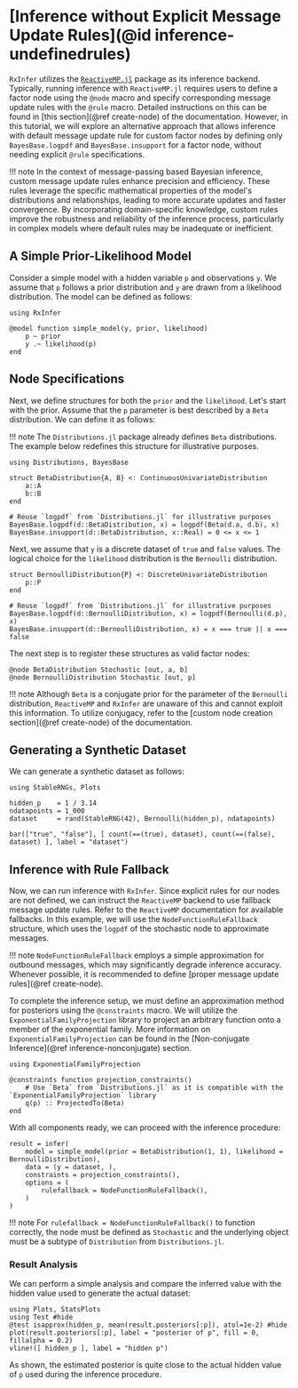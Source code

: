 # [Inference without Explicit Message Update Rules](@id inference-undefinedrules)

`RxInfer` utilizes the [`ReactiveMP.jl`](https://github.com/ReactiveBayes/ReactiveMP.jl) package as its inference backend. Typically, running inference with `ReactiveMP.jl` requires users to define a factor node using the `@node` macro and specify corresponding message update rules with the `@rule` macro. Detailed instructions on this can be found in [this section](@ref create-node) of the documentation. However, in this tutorial, we will explore an alternative approach that allows inference with default message update rule for custom factor nodes by defining only `BayesBase.logpdf` and `BayesBase.insupport` for a factor node, without needing explicit `@rule` specifications.

!!! note 
    In the context of message-passing based Bayesian inference, custom message update rules enhance precision and efficiency. These rules leverage the specific mathematical properties of the model's distributions and relationships, leading to more accurate updates and faster convergence. By incorporating domain-specific knowledge, custom rules improve the robustness and reliability of the inference process, particularly in complex models where default rules may be inadequate or inefficient.

## A Simple Prior-Likelihood Model

Consider a simple model with a hidden variable `p` and observations `y`. We assume that `p` follows a prior distribution and `y` are drawn from a likelihood distribution. The model can be defined as follows:

```@example inference-undefinedrules
using RxInfer

@model function simple_model(y, prior, likelihood)
    p ~ prior
    y .~ likelihood(p)
end
```

## Node Specifications

Next, we define structures for both the `prior` and the `likelihood`. Let's start with the prior. Assume that the `p` parameter is best described by a `Beta` distribution. We can define it as follows:

!!! note
    The `Distributions.jl` package already defines `Beta` distributions. The example below redefines this structure for illustrative purposes.

```@example inference-undefinedrules
using Distributions, BayesBase

struct BetaDistribution{A, B} <: ContinuousUnivariateDistribution
    a::A
    b::B
end

# Reuse `logpdf` from `Distributions.jl` for illustrative purposes
BayesBase.logpdf(d::BetaDistribution, x) = logpdf(Beta(d.a, d.b), x)
BayesBase.insupport(d::BetaDistribution, x::Real) = 0 <= x <= 1
```

Next, we assume that `y` is a discrete dataset of `true` and `false` values. The logical choice for the `likelihood` distribution is the `Bernoulli` distribution.

```@example inference-undefinedrules
struct BernoulliDistribution{P} <: DiscreteUnivariateDistribution
    p::P
end

# Reuse `logpdf` from `Distributions.jl` for illustrative purposes
BayesBase.logpdf(d::BernoulliDistribution, x) = logpdf(Bernoulli(d.p), x)
BayesBase.insupport(d::BernoulliDistribution, x) = x === true || x === false
```

The next step is to register these structures as valid factor nodes:

```@example inference-undefinedrules
@node BetaDistribution Stochastic [out, a, b]
@node BernoulliDistribution Stochastic [out, p]
```

!!! note
    Although `Beta` is a conjugate prior for the parameter of the `Bernoulli` distribution, `ReactiveMP` and `RxInfer` are unaware of this and cannot exploit this information. To utilize conjugacy, refer to the [custom node creation section](@ref create-node) of the documentation.

## Generating a Synthetic Dataset

We can generate a synthetic dataset as follows:

```@example inference-undefinedrules
using StableRNGs, Plots

hidden_p    = 1 / 3.14
ndatapoints = 1_000
dataset     = rand(StableRNG(42), Bernoulli(hidden_p), ndatapoints)

bar(["true", "false"], [ count(==(true), dataset), count(==(false), dataset) ], label = "dataset")
```

## Inference with Rule Fallback

Now, we can run inference with `RxInfer`. Since explicit rules for our nodes are not defined, we can instruct the `ReactiveMP` backend to use fallback message update rules. Refer to the `ReactiveMP` documentation for available fallbacks. In this example, we will use the `NodeFunctionRuleFallback` structure, which uses the `logpdf` of the stochastic node to approximate messages.

!!! note
    `NodeFunctionRuleFallback` employs a simple approximation for outbound messages, which may significantly degrade inference accuracy. Whenever possible, it is recommended to define [proper message update rules](@ref create-node).

To complete the inference setup, we must define an approximation method for posteriors using the `@constraints` macro. We will utilize the `ExponentialFamilyProjection` library to project an arbitrary function onto a member of the exponential family. More information on `ExponentialFamilyProjection` can be found in the [Non-conjugate Inference](@ref inference-nonconjugate) section.

```@example inference-undefinedrules
using ExponentialFamilyProjection

@constraints function projection_constraints()
    # Use `Beta` from `Distributions.jl` as it is compatible with the `ExponentialFamilyProjection` library
    q(p) :: ProjectedTo(Beta) 
end
```

With all components ready, we can proceed with the inference procedure:

```@example inference-undefinedrules
result = infer(
    model = simple_model(prior = BetaDistribution(1, 1), likelihood = BernoulliDistribution),
    data = (y = dataset, ),
    constraints = projection_constraints(),
    options = (
        rulefallback = NodeFunctionRuleFallback(),
    )
)
```

!!! note 
    For `rulefallback = NodeFunctionRuleFallback()` to function correctly, the node must be defined as `Stochastic` and the underlying object must be a subtype of `Distribution` from `Distributions.jl`.

### Result Analysis

We can perform a simple analysis and compare the inferred value with the hidden value used to generate the actual dataset:

```@example inference-undefinedrules
using Plots, StatsPlots
using Test #hide
@test isapprox(hidden_p, mean(result.posteriors[:p]), atol=1e-2) #hide
plot(result.posteriors[:p], label = "posterior of p", fill = 0, fillalpha = 0.2)
vline!([ hidden_p ], label = "hidden p")
```

As shown, the estimated posterior is quite close to the actual hidden value of `p` used during the inference procedure.